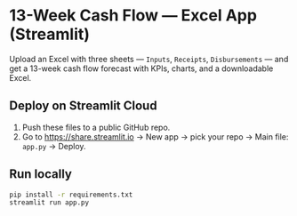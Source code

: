 # 13-Week Cash Flow — Excel App (Streamlit)

Upload an Excel with three sheets — `Inputs`, `Receipts`, `Disbursements` — and get a 13-week cash flow forecast with KPIs, charts, and a downloadable Excel.

## Deploy on Streamlit Cloud
1) Push these files to a public GitHub repo.
2) Go to https://share.streamlit.io → New app → pick your repo → Main file: `app.py` → Deploy.

## Run locally
```bash
pip install -r requirements.txt
streamlit run app.py
```
